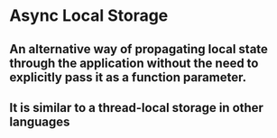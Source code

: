 # Async Local Storage
## An alternative way of propagating local state through the application without the need to explicitly pass it as a function parameter.
## It is similar to a thread-local storage in other languages
